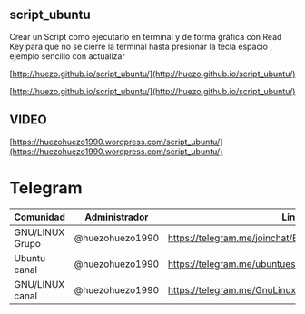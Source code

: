 ## script_ubuntu
Crear un Script  como ejecutarlo en terminal y de forma gráfica con Read Key para que no se cierre la terminal hasta presionar la tecla espacio , ejemplo sencillo con actualizar

[http://huezo.github.io/script_ubuntu/](http://huezo.github.io/script_ubuntu/)

[http://huezo.github.io/script_ubuntu/](http://huezo.github.io/script_ubuntu/)


## VIDEO

[https://huezohuezo1990.wordpress.com/script_ubuntu/](https://huezohuezo1990.wordpress.com/script_ubuntu/)

#  Telegram

| Comunidad | Administrador | Link |
|-----------|---------------|------|
| GNU/LINUX Grupo | @huezohuezo1990 | https://telegram.me/joinchat/BFjvHDyRUAgpz3bn86kRJg |
| Ubuntu canal | @huezohuezo1990 | https://telegram.me/ubuntues |
| GNU/LINUX canal  | @huezohuezo1990 | https://telegram.me/GnuLinuxEs |

